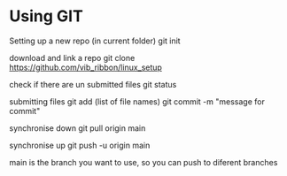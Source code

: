 # Using GIT


Setting up a new repo (in current folder)
git init

download and link a repo
git clone https://github.com/vib_ribbon/linux_setup

check if there are un submitted files
git status


submitting files
git add (list of file names)
git commit -m "message for commit"

synchronise down
git pull origin main

synchronise up
git push -u origin main

main is the branch you want to use, so you can push to diferent branches
